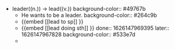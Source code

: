 - leader((n.)) -> lead((v.))
  background-color:: #49767b
	- He wants to be a leader.
	  background-color:: #264c9b
	- {{embed [[lead to sp]] }}
	- {{embed [[lead doing sth]] }}
	  done:: 1626147969395
	  later:: 1626147967828
	  background-color:: #533e7d
	-